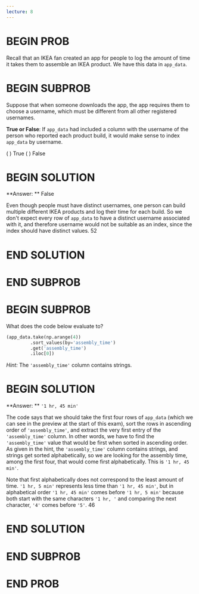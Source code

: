 ```yaml
---
lecture: 8
---
```


# BEGIN PROB

Recall that an IKEA fan created an app for people to log the amount of time it takes them to assemble an IKEA product. We have this data in `app_data`.

# BEGIN SUBPROB
Suppose that when someone downloads the app, the app requires them to choose a username, which must be different from all other registered usernames. 

**True or False**: If `app_data` had included a column with the username of the person who reported each product build, it would make sense to index `app_data` by username.

( ) True
( ) False

# BEGIN SOLUTION

**Answer: ** False

Even though people must have distinct usernames, one person can build multiple different IKEA products and log their time for each build. So we don't expect every row of `app_data` to have a distinct username associated with it, and therefore username would not be suitable as an index, since the index should have distinct values.
<average>52</average>
# END SOLUTION

# END SUBPROB

# BEGIN SUBPROB

What does the code below evaluate to?

```py
(app_data.take(np.arange(4))
         .sort_values(by='assembly_time')
         .get('assembly_time')
         .iloc[0])
```

*Hint:* The `'assembly_time'` column contains strings.

# BEGIN SOLUTION

**Answer: ** `'1 hr, 45 min'`

The code says that we should take the first four rows of `app_data` (which we can see in the preview at the start of this exam), sort the rows in ascending order of `'assembly_time'`, and extract the very first entry of the `'assembly_time'` column. In other words, we have to find the `'assembly_time'` value that would be first when sorted in ascending order. As given in the hint, the `'assembly_time'` column contains strings, and strings get sorted alphabetically, so we are looking for the assembly time, among the first four, that would come first alphabetically. This is `'1 hr, 45 min'`.

Note that first alphabetically does not correspond to the least amount of time. `'1 hr, 5 min'` represents less time than `'1 hr, 45 min'`, but in alphabetical order `'1 hr, 45 min'` comes before `'1 hr, 5 min'` because both start with the same characters `'1 hr, '` and comparing the next character, `'4'` comes before `'5'`. 
<average>46</average>
# END SOLUTION

# END SUBPROB

# END PROB
